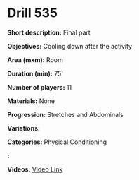 # Drill 535

**Short description:**
Final part

**Objectives:**
Cooling down after the activity

**Area (mxm):**
Room

**Duration (min):**
75'

**Number of players:**
11

**Materials:**
None

**Progression:**
Stretches and Abdominals

**Variations:**


**Categories:**
Physical Conditioning

**:**


**Videos:**
[Video Link](https://www.youtube.com/embed/45lHqtrPFso)

